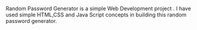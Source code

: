 Random Password Generator is a simple Web Development project .
  I have used simple HTML,CSS and Java Script concepts in building this random password generator.
  
